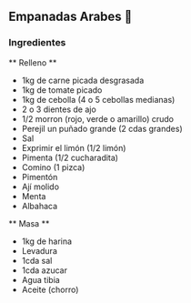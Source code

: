 ## Empanadas Arabes :memo:

### Ingredientes

** Relleno **

  * 1kg de carne picada desgrasada
  * 1kg de tomate picado
  * 1kg de cebolla (4 o 5 cebollas medianas)
  * 2 o 3 dientes de ajo
  * 1/2 morron (rojo, verde o amarillo) crudo
  * Perejil un puñado grande (2 cdas grandes)
  * Sal
  * Exprimir el limón (1/2 limón)
  * Pimenta (1/2 cucharadita)
  * Comino  (1 pizca)
  * Pimentón
  * Ají molido
  * Menta
  * Albahaca

** Masa **

  * 1kg de  harina
  * Levadura
  * 1cda sal
  * 1cda azucar
  * Agua tibia
  * Aceite (chorro)
